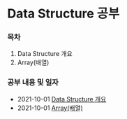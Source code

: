 # Data Structure 공부 

### 목차

1. Data Structure 개요 
2. Array(배열)


### 공부 내용 및 일자 

- 2021-10-01 [Data Structure 개요](./overview/README.md)
- 2021-10-01 [Array(배열)](./array/README.md)
